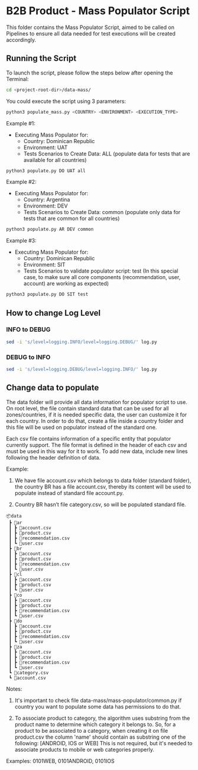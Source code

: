# B2B Product - Mass Populator Script

This folder contains the Mass Populator Script, aimed to be called on Pipelines to ensure all data needed for test executions will be created accordingly.

## Running the Script

To launch the script, please follow the steps below after opening the Terminal:

```sh
cd <project-root-dir>/data-mass/
```

You could execute the script using 3 parameters:

```sh
python3 populate_mass.py <COUNTRY> <ENVIRONMENT> <EXECUTION_TYPE>
```

Example #1:

- Executing Mass Populator for:
  - Country: Dominican Republic
  - Environment: UAT
  - Tests Scenarios to Create Data: ALL (populate data for tests that are available for all countries)

```sh
python3 populate.py DO UAT all
```

Example #2:

- Executing Mass Populator for:
  - Country: Argentina
  - Environment: DEV
  - Tests Scenarios to Create Data: common (populate only data for tests that are common for all countries)

```sh
python3 populate.py AR DEV common
```

Example #3:

- Executing Mass Populator for:
  - Country: Dominican Republic
  - Environment: SIT
  - Tests Scenarios to validate populator script: test (In this special case, to make sure all core components (recommendation, user, account) are working as expected)

```sh
python3 populate.py DO SIT test
```

## How to change Log Level

### INFO to DEBUG

```sh
sed -i 's/level=logging.INFO/level=logging.DEBUG/' log.py
```

### DEBUG to INFO

```sh
sed -i 's/level=logging.DEBUG/level=logging.INFO/' log.py
```

## Change data to populate

The data folder will provide all data information for populator script to use. On root level, the file contain standard data that can be used for all zones/countries, if it is needed specific data, the user can customize it for each country. In order to do that, create a file inside a country folder and this file will be used on populator instead of the standard one.

Each csv file contains information of a specific entity that populator currently support. The file format is defined in the header of each csv and must be used in this way for it to work. To add new data, include new lines following the header definition of data.

Example: 

1) We have file account.csv which belongs to data folder (standard folder), the country BR has a file account.csv, thereby its content will be used to populate instead of standard file account.py.

2) Country BR hasn’t file category.csv, so will be populated standard file. 

``` 
📦data
 ┣ 📂ar
 ┃ ┣ 📜account.csv
 ┃ ┣ 📜product.csv
 ┃ ┣ 📜recommendation.csv
 ┃ ┗ 📜user.csv
 ┣ 📂br
 ┃ ┣ 📜account.csv
 ┃ ┣ 📜product.csv
 ┃ ┣ 📜recommendation.csv
 ┃ ┗ 📜user.csv
 ┣ 📂cl
 ┃ ┣ 📜account.csv
 ┃ ┣ 📜product.csv
 ┃ ┗ 📜user.csv
 ┣ 📂co
 ┃ ┣ 📜account.csv
 ┃ ┣ 📜product.csv
 ┃ ┣ 📜recommendation.csv
 ┃ ┗ 📜user.csv
 ┣ 📂do
 ┃ ┣ 📜account.csv
 ┃ ┣ 📜product.csv
 ┃ ┣ 📜recommendation.csv
 ┃ ┗ 📜user.csv
 ┣ 📂za
 ┃ ┣ 📜account.csv
 ┃ ┣ 📜product.csv
 ┃ ┣ 📜recommendation.csv
 ┃ ┗ 📜user.csv
 ┗ 📜category.csv
 ┗ 📜account.csv
```

Notes: 

1) It's important to check file data-mass/mass-populator/common.py if country you want to populate some data has permissions to do that.

2) To associate product to category, the algorithm uses substring from the product name to determine which category it belongs to. So, for a product to be associated to a category, when creating it on file product.csv the column 'name' should contain as substring one of the following: [ANDROID, IOS or WEB]
This is not required, but it's needed to associate products to mobile or web categories properly.

Examples: 0101WEB, 0101ANDROID, 0101IOS 
